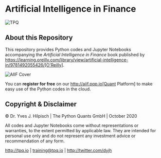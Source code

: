 # Artificial Intelligence in Finance


![TPQ](http://hilpisch.com/tpq_logo.png "TPQ Logo")

## About this Repository

This repository provides Python codes and Jupyter Notebooks accompanying the _Artificial Intelligence in Finance_ book published by https://learning.oreilly.com/library/view/artificial-intelligence-in/9781492055426/[O'Reilly].

![AIIF Cover](http://hilpisch.com/aiif_cover_color.png "AIIF Cover")

You can **register for free** on our http://aiif.pqp.io[Quant Platform] to make easy use of the Python codes in the cloud.

## Copyright & Disclaimer

© Dr. Yves J. Hilpisch | The Python Quants GmbH | October 2020

All codes and Jupyter Notebooks come without representations or warranties, to the extent permitted by applicable law. They are intended for personal use only and do not represent any investment advice or recommendation of any form.

http://tpq.io | training@tpq.io | http://twitter.com/dyjh

